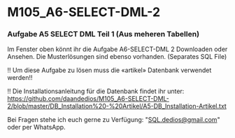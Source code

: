 # M105_A6-SELECT-DML-2
### Aufgabe A5 SELECT DML Teil 1 (Aus meheren Tabellen)

Im Fenster oben könnt ihr die Aufgabe A6-SELECT-DML 2 Downloaden oder Ansehen.
Die Musterlösungen sind ebenso vorhanden. (Separates SQL File)

!! Um diese Aufgabe zu lösen muss die «artikel» Datenbank verwendet werden!!

!! Die Installationsanleitung für die Datenbank findet ihr unter: https://github.com/daandedios/M105_A6-SELECT-DML-2/blob/master/DB_Installation%20-%20Artikel/A5-DB_Installation-Artikel.txt

Bei Fragen stehe ich euch gerne zu Verfügung: "SQL.dedios@gmail.com" oder per WhatsApp.
